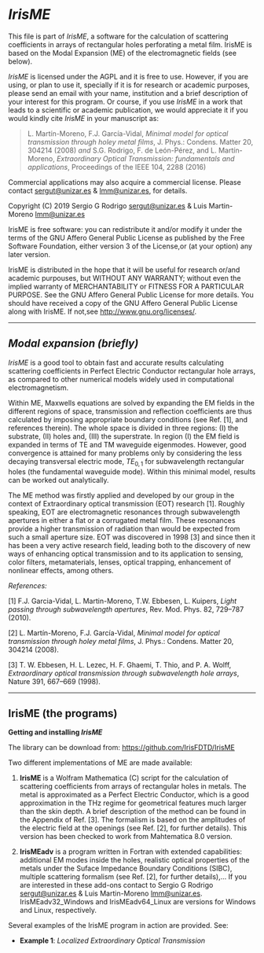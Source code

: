 *IrisME* 
============
This file is part of *IrisME*, a software for the calculation of scattering coefficients in arrays of rectangular holes perforating a metal film. IrisME is based on the Modal Expansion (ME) of the electromagnetic fields (see below). 

*IrisME* is licensed under the AGPL and it is free to use.  However, if you are using, or plan to use it, specially if it is for research or academic purposes, please send an email with your name, institution and a brief description of your interest for this program. Or course, if you use *IrisME* in a work that leads to a scientific or academic publication, we would appreciate it if you would kindly cite *IrisME* in your manuscript as:

> L. Martín-Moreno, F.J. García-Vidal, *Minimal model for
> optical transmission through holey metal films*, J. Phys.:
> Condens. Matter 20, 304214 (2008) *and*
> S.G. Rodrigo, F. de León-Pérez, and L. Martín-Moreno, 
>*Extraordinary Optical Transmission: fundamentals and applications*, 
> Proceedings of the IEEE 104, 2288 (2016) 

Commercial applications may also acquire a commercial license. Please contact <sergut@unizar.es> & <lmm@unizar.es>, for details.

Copyright (C) 2019 Sergio G Rodrigo <sergut@unizar.es> & Luis Martin-Moreno <lmm@unizar.es>

IrisME is free software: you can redistribute it and/or modify it under the terms of the GNU Affero General Public License as published by the Free Software Foundation, either version 3 of the License,or (at your option) any later version.
  
IrisME is distributed in the hope that it will be useful for research or/and academic purpouses, but WITHOUT ANY WARRANTY; without even the implied warranty of MERCHANTABILITY or FITNESS FOR A PARTICULAR PURPOSE. See the GNU Affero General Public License for more details. You should have received a copy of the GNU Affero General Public License along with IrisME. If not,see <http://www.gnu.org/licenses/>.

***

*Modal expansion (briefly)* 
--------------------------------

*IrisME* is a good tool to obtain fast and accurate results calculating scattering coefficients in Perfect Electric Conductor rectangular hole arrays, as compared to other numerical models widely used in computational electromagnetism.

Within ME, Maxwells equations are solved by expanding the EM fields in the different regions of space, transmission and reflection coefficients are thus calculated by imposing appropriate boundary conditions (see Ref. [1], and references therein). The whole space is divided in three regions: (I) the substrate, (II) holes and, (III) the superstrate. In region (I) the EM field is expanded in terms of TE and TM waveguide eigenmodes. However, good convergence is attained for many problems only by considering the less decaying transversal electric mode, $TE_{0,1}$ for subwavelength rectangular holes (the fundamental waveguide mode). Within this minimal model, results can be worked out analytically.  

The ME method was firstly applied and developed by our group in the context of Extraordinary optical transmission (EOT) research [1]. Roughly speaking, EOT are electromagnetic resonances through subwavelength apertures in either a flat or a corrugated metal film. These resonances provide a higher transmission of radiation than would be expected from such a small aperture size. EOT was discovered in 1998 [3] and since then it has been a very active research field, leading both to the discovery of new ways of enhancing
optical transmission and to its application to sensing, color filters, metamaterials, lenses, optical trapping, enhancement of nonlinear effects, among others. 

 *References:*
 
[1] F.J. Garcia-Vidal, L. Martin-Moreno, T.W. Ebbesen, L. Kuipers, *Light passing through subwavelength apertures*, Rev. Mod.
Phys. 82, 729–787 (2010).

[2] L. Martín-Moreno, F.J. García-Vidal, *Minimal model for optical transmission through holey metal films*, J. Phys.:
Condens. Matter 20, 304214 (2008).

[3] T. W. Ebbesen, H. L. Lezec, H. F. Ghaemi, T. Thio, and P. A. Wolff, *Extraordinary optical transmission through subwavelength
hole arrays*, Nature 391, 667–669 (1998).

***

IrisME (the programs) 
--------------------------------

**Getting and installing *IrisME***

The library can be download from: <https://github.com/IrisFDTD/IrisME>

Two different implementations of ME are made available:

1. **IrisME** is a Wolfram Mathematica (C) script for the calculation of scattering coefficients from arrays of rectangular holes in metals. The metal is approximated as a Perfect Electric Conductor, which is a good approximation in the THz regime for geometrical features much larger than the skin depth. A brief description of the method can be found in the Appendix of Ref. [3]. The formalism is based on the amplitudes of the electric field at the openings (see Ref. [2], for further details). This version has been checked to work from Mahtematica 8.0 version.

2. **IrisMEadv** is a program written in Fortran with extended capabilities: additional EM modes inside the holes, realistic optical properties of the metals under the Suface Impedance Boundary Conditions (SIBC), multiple scattering formalism (see Ref. [2], for further details),... If you are interested in these add-ons contact to Sergio G Rodrigo <sergut@unizar.es> & Luis Martin-Moreno <lmm@unizar.es>. IrisMEadv32_Windows and IrisMEadv64_Linux are versions for Windows and Linux, respectively.

Several examples of the IrisME program in action are provided. See:

+ **Example 1**: *Localized Extraordinary Optical Transmission*

